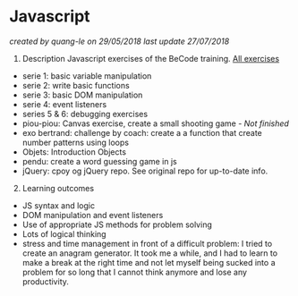 # Javascript
*created by quang-le on 29/05/2018*
*last update 27/07/2018*

1. Description
Javascript exercises of the BeCode training. [All exercises](https://github.com/becodeorg/lovelace-2/tree/master/Parcours/05-JavaScript)

- serie 1: basic variable manipulation
- serie 2: write basic functions
- serie 3: basic DOM manipulation
- serie 4: event listeners
- series 5 & 6: debugging exercises
- piou-piou: Canvas exercise, create a small shooting game - *Not finished*
- exo bertrand: challenge by coach: create a a function that create number patterns using loops
- Objets: Introduction Objects
- pendu: create a word guessing game in js
- jQuery: cpoy og jQuery repo. See original repo for up-to-date info.


2. Learning outcomes

- JS syntax and logic
- DOM manipulation and event listeners
- Use of appropriate JS methods for problem solving
- Lots of logical thinking
- stress and time management in front of a difficult problem: I tried to create an anagram generator. It took me a while, and I had to learn to make a break at the right time and not let myself being sucked into a problem for so long that I cannot think anymore and lose any productivity.
